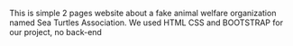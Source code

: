 This is simple 2 pages website about a fake animal welfare organization named Sea Turtles Association.
We used HTML CSS and BOOTSTRAP for our project, no back-end 
